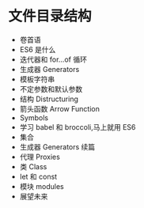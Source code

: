 # 文件目录结构

- 卷首语
- ES6 是什么
- 迭代器和 for...of 循环
- 生成器 Generators
- 模板字符串
- 不定参数和默认参数
- 结构 Distructuring
- 箭头函数 Arrow Function
- Symbols
- 学习 babel 和 broccoli,马上就用 ES6
- 集合
- 生成器 Generators 续篇
- 代理 Proxies
- 类 Class
- let 和 const
- 模块 modules
- 展望未来
